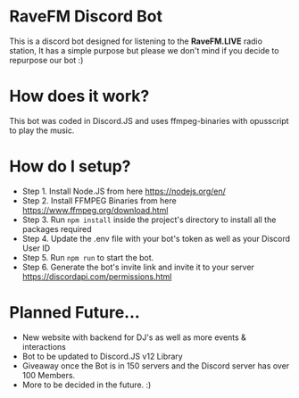 # RaveFM Discord Bot

This is a discord bot designed for listening to the **RaveFM.LIVE** radio station, It has a simple purpose but please we don't mind if you decide to repurpose our bot :)

# How does it work?

This bot was coded in Discord.JS and uses ffmpeg-binaries with opusscript to play the music.

# How do I setup?

* Step 1. Install Node.JS from here https://nodejs.org/en/
* Step 2. Install FFMPEG Binaries from here https://www.ffmpeg.org/download.html
* Step 3. Run `npm install` inside the project's directory to install all the packages required
* Step 4. Update the .env file with your bot's token as well as your Discord User ID
* Step 5. Run `npm run` to start the bot.
* Step 6. Generate the bot's invite link and invite it to your server https://discordapi.com/permissions.html

# Planned Future...

* New website with backend for DJ's as well as more events & interactions
* Bot to be updated to Discord.JS v12 Library
* Giveaway once the Bot is in 150 servers and the Discord server has over 100 Members.
* More to be decided in the future. :)
